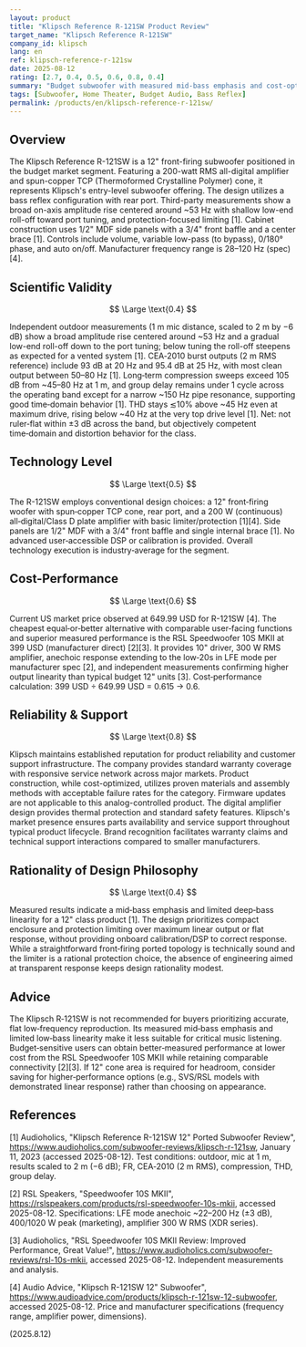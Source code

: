 ```yaml
---
layout: product
title: "Klipsch Reference R-121SW Product Review"
target_name: "Klipsch Reference R-121SW"
company_id: klipsch
lang: en
ref: klipsch-reference-r-121sw
date: 2025-08-12
rating: [2.7, 0.4, 0.5, 0.6, 0.8, 0.4]
summary: "Budget subwoofer with measured mid-bass emphasis and cost-optimized construction"
tags: [Subwoofer, Home Theater, Budget Audio, Bass Reflex]
permalink: /products/en/klipsch-reference-r-121sw/
---
```


## Overview

The Klipsch Reference R-121SW is a 12" front-firing subwoofer positioned in the budget market segment. Featuring a 200-watt RMS all-digital amplifier and spun-copper TCP (Thermoformed Crystalline Polymer) cone, it represents Klipsch's entry-level subwoofer offering. The design utilizes a bass reflex configuration with rear port. Third-party measurements show a broad on-axis amplitude rise centered around ~53 Hz with shallow low-end roll-off toward port tuning, and protection-focused limiting [1]. Cabinet construction uses 1/2" MDF side panels with a 3/4" front baffle and a center brace [1]. Controls include volume, variable low-pass (to bypass), 0/180° phase, and auto on/off. Manufacturer frequency range is 28–120 Hz (spec) [4].

## Scientific Validity

$$ \Large \text{0.4} $$

Independent outdoor measurements (1 m mic distance, scaled to 2 m by −6 dB) show a broad amplitude rise centered around ~53 Hz and a gradual low-end roll-off down to the port tuning; below tuning the roll-off steepens as expected for a vented system [1]. CEA‑2010 burst outputs (2 m RMS reference) include 93 dB at 20 Hz and 95.4 dB at 25 Hz, with most clean output between 50–80 Hz [1]. Long‑term compression sweeps exceed 105 dB from ~45–80 Hz at 1 m, and group delay remains under 1 cycle across the operating band except for a narrow ~150 Hz pipe resonance, supporting good time‑domain behavior [1]. THD stays ≲10% above ~45 Hz even at maximum drive, rising below ~40 Hz at the very top drive level [1]. Net: not ruler‑flat within ±3 dB across the band, but objectively competent time‑domain and distortion behavior for the class.

## Technology Level

$$ \Large \text{0.5} $$

The R-121SW employs conventional design choices: a 12" front‑firing woofer with spun‑copper TCP cone, rear port, and a 200 W (continuous) all‑digital/Class D plate amplifier with basic limiter/protection [1][4]. Side panels are 1/2" MDF with a 3/4" front baffle and single internal brace [1]. No advanced user‑accessible DSP or calibration is provided. Overall technology execution is industry‑average for the segment.

## Cost-Performance

$$ \Large \text{0.6} $$

Current US market price observed at 649.99 USD for R-121SW [4]. The cheapest equal‑or‑better alternative with comparable user‑facing functions and superior measured performance is the RSL Speedwoofer 10S MKII at 399 USD (manufacturer direct) [2][3]. It provides 10" driver, 300 W RMS amplifier, anechoic response extending to the low‑20s in LFE mode per manufacturer spec [2], and independent measurements confirming higher output linearity than typical budget 12" units [3]. Cost‑performance calculation: 399 USD ÷ 649.99 USD = 0.615 → 0.6.

## Reliability & Support

$$ \Large \text{0.8} $$

Klipsch maintains established reputation for product reliability and customer support infrastructure. The company provides standard warranty coverage with responsive service network across major markets. Product construction, while cost-optimized, utilizes proven materials and assembly methods with acceptable failure rates for the category. Firmware updates are not applicable to this analog-controlled product. The digital amplifier design provides thermal protection and standard safety features. Klipsch's market presence ensures parts availability and service support throughout typical product lifecycle. Brand recognition facilitates warranty claims and technical support interactions compared to smaller manufacturers.

## Rationality of Design Philosophy

$$ \Large \text{0.4} $$

Measured results indicate a mid‑bass emphasis and limited deep‑bass linearity for a 12" class product [1]. The design prioritizes compact enclosure and protection limiting over maximum linear output or flat response, without providing onboard calibration/DSP to correct response. While a straightforward front‑firing ported topology is technically sound and the limiter is a rational protection choice, the absence of engineering aimed at transparent response keeps design rationality modest.

## Advice

The Klipsch R‑121SW is not recommended for buyers prioritizing accurate, flat low‑frequency reproduction. Its measured mid‑bass emphasis and limited low‑bass linearity make it less suitable for critical music listening. Budget‑sensitive users can obtain better‑measured performance at lower cost from the RSL Speedwoofer 10S MKII while retaining comparable connectivity [2][3]. If 12" cone area is required for headroom, consider saving for higher‑performance options (e.g., SVS/RSL models with demonstrated linear response) rather than choosing on appearance.

## References

[1] Audioholics, "Klipsch Reference R-121SW 12" Ported Subwoofer Review", https://www.audioholics.com/subwoofer-reviews/klipsch-r-121sw, January 11, 2023 (accessed 2025-08-12). Test conditions: outdoor, mic at 1 m, results scaled to 2 m (−6 dB); FR, CEA‑2010 (2 m RMS), compression, THD, group delay.

[2] RSL Speakers, "Speedwoofer 10S MKII", https://rslspeakers.com/products/rsl-speedwoofer-10s-mkii, accessed 2025-08-12. Specifications: LFE mode anechoic ~22–200 Hz (±3 dB), 400/1020 W peak (marketing), amplifier 300 W RMS (XDR series).

[3] Audioholics, "RSL Speedwoofer 10S MKII Review: Improved Performance, Great Value!", https://www.audioholics.com/subwoofer-reviews/rsl-10s-mkii, accessed 2025-08-12. Independent measurements and analysis.

[4] Audio Advice, "Klipsch R-121SW 12" Subwoofer", https://www.audioadvice.com/products/klipsch-r-121sw-12-subwoofer, accessed 2025-08-12. Price and manufacturer specifications (frequency range, amplifier power, dimensions).

(2025.8.12)